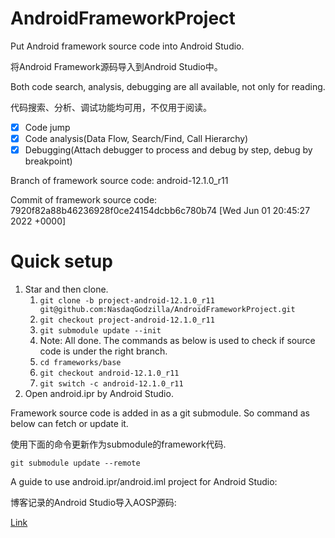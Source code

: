 # AndroidFrameworkProject
Put Android framework source code into Android Studio.

将Android Framework源码导入到Android Studio中。

Both code search, analysis, debugging are all available, not only for reading.

代码搜索、分析、调试功能均可用，不仅用于阅读。

- [x] Code jump
- [x] Code analysis(Data Flow, Search/Find, Call Hierarchy)
- [x] Debugging(Attach debugger to process and debug by step, debug by breakpoint)

Branch of framework source code: android-12.1.0_r11

Commit of framework source code: 7920f82a88b46236928f0ce24154dcbb6c780b74 [Wed Jun 01 20:45:27 2022 +0000]

# Quick setup
1. Star and then clone.
    1. `git clone -b project-android-12.1.0_r11 git@github.com:NasdaqGodzilla/AndroidFrameworkProject.git`
    2. `git checkout project-android-12.1.0_r11`
    3. `git submodule update --init`
    4. Note: All done. The commands as below is used to check if source code is under the right branch.
    5. `cd frameworks/base`
    6. `git checkout android-12.1.0_r11`
    7. `git switch -c android-12.1.0_r11`
2. Open android.ipr by Android Studio.

Framework source code is added in as a git submodule. So command as below can fetch or update it.

使用下面的命令更新作为submodule的framework代码.

```
git submodule update --remote
```

A guide to use android.ipr/android.iml project for Android Studio:

博客记录的Android Studio导入AOSP源码:

[Link](https://nasdaqgodzilla.github.io/2022/06/28/Android-Studio%E5%AF%BC%E5%85%A5AOSP%E7%B3%BB%E7%BB%9F%E6%BA%90%E7%A0%81/)

